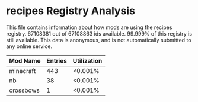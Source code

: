 # recipes Registry Analysis

This file contains information about how mods are using the recipes registry.
67108381 out of 67108863 ids available. 99.999% of this registry is still
available. This data is anonymous, and is not automatically submitted to any
online service.


| Mod Name  | Entries | Utilization |
|-----------|---------|-------------|
| minecraft | 443     | <0.001%     |
| nb        | 38      | <0.001%     |
| crossbows | 1       | <0.001%     |
